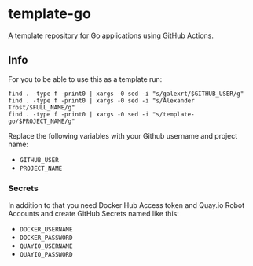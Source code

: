 # template-go

A template repository for Go applications using GitHub Actions.

## Info

For you to be able to use this as a template run:

```console
find . -type f -print0 | xargs -0 sed -i "s/galexrt/$GITHUB_USER/g"
find . -type f -print0 | xargs -0 sed -i "s/Alexander Trost/$FULL_NAME/g"
find . -type f -print0 | xargs -0 sed -i "s/template-go/$PROJECT_NAME/g"
```

Replace the following variables with your Github username and project name:

* `GITHUB_USER`
* `PROJECT_NAME`

### Secrets

In addition to that you need Docker Hub Access token and Quay.io Robot Accounts and create GitHub Secrets named like this:

* `DOCKER_USERNAME`
* `DOCKER_PASSWORD`
* `QUAYIO_USERNAME`
* `QUAYIO_PASSWORD`
